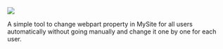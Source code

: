 <div class="thumbnail">
<a  href="https://raw.github.com/madhur/SPProjects/gh-pages/screenshots/screenshot.jpg" title="My Site WebPart Property Changer"><img  src='https://raw.github.com/madhur/SPProjects/gh-pages/screenshots/screenshot.jpg'/></a>
</div> 
<p></p>

A simple tool to change webpart property in MySite for all users automatically without going manually and change it one by one for each user.
